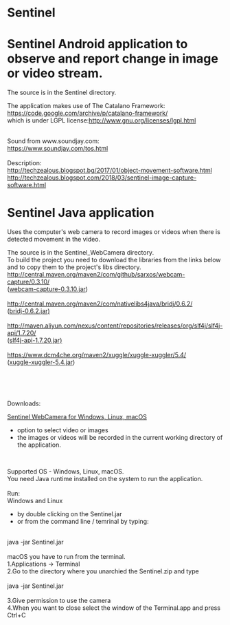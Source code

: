 # Sentinel


# Sentinel Android application to observe and report change in image or video stream.
The source is in the Sentinel directory.<br>

The application makes use of The Catalano Framework:
<a href="https://code.google.com/archive/p/catalano-framework">https://code.google.com/archive/p/catalano-framework/</a><br>
which is under LGPL license:<a href="http://www.gnu.org/licenses/lgpl.html">http://www.gnu.org/licenses/lgpl.html</a><br>

<br>
Sound from www.soundjay.com:<br>
<a href="https://www.soundjay.com/tos.html">https://www.soundjay.com/tos.html</a><br>

<br>
Description:<br>
<a href="http://techzealous.blogspot.bg/2017/01/object-movement-software.html">http://techzealous.blogspot.bg/2017/01/object-movement-software.html</a><br>
<a href="http://techzealous.blogspot.com/2018/03/sentinel-image-capture-software.html">http://techzealous.blogspot.com/2018/03/sentinel-image-capture-software.html</a><br>


# Sentinel Java application
Uses the computer's web camera to record images or videos when there is detected movement in the video.<br>

The source is in the Sentinel_WebCamera directory.<br>
To build the project you need to download the libraries from the links below and to copy them to the
project's libs directory.
<br>
<a href="http://central.maven.org/maven2/com/github/sarxos/webcam-capture/0.3.10/">http://central.maven.org/maven2/com/github/sarxos/webcam-capture/0.3.10/</a>
<br>
(<a href="http://central.maven.org/maven2/com/github/sarxos/webcam-capture/0.3.10/webcam-capture-0.3.10.jar">webcam-capture-0.3.10.jar</a>)
<br>
<br>
<a href="http://central.maven.org/maven2/com/nativelibs4java/bridj/0.6.2/">http://central.maven.org/maven2/com/nativelibs4java/bridj/0.6.2/</a>
<br>
(<a href="http://central.maven.org/maven2/com/nativelibs4java/bridj/0.6.2/bridj-0.6.2.jar">bridj-0.6.2.jar</ar>)
<br>
<br>
<a href="http://maven.aliyun.com/nexus/content/repositories/releases/org/slf4j/slf4j-api/1.7.20/">http://maven.aliyun.com/nexus/content/repositories/releases/org/slf4j/slf4j-api/1.7.20/</a>
<br>
(<a href="http://maven.aliyun.com/nexus/content/repositories/releases/org/slf4j/slf4j-api/1.7.20/slf4j-api-1.7.20.jar">slf4j-api-1.7.20.jar</ar>)
<br>
<br>
<a href="https://www.dcm4che.org/maven2/xuggle/xuggle-xuggler/5.4/">https://www.dcm4che.org/maven2/xuggle/xuggle-xuggler/5.4/</a>
<br>
(<a href="https://www.dcm4che.org/maven2/xuggle/xuggle-xuggler/5.4/xuggle-xuggler-5.4.jar">xuggle-xuggler-5.4.jar</a>)

<br>
<br>
<br>

Downloads:<br>

<a href="https://github.com/ektodorov/sentinel/blob/master/Downloads/Sentinel.zip">Sentinel WebCamera for Windows, Linux, macOS</a>
<br>
- option to select video or images<br>
- the images or videos will be recorded in the current working directory of the application.<br>
<br>

Supported OS - Windows, Linux, macOS.<br>
You need Java runtime installed on the system to run the application.<br>
<br>
Run:<br>
Windows and Linux<br>
 - by double clicking on the Sentinel.jar<br>
 - or from the command line / temrinal by typing:<br>
<br>
java -jar Sentinel.jar
<br>
<br>
macOS you have to run from the terminal.<br>
1.Applications -> Terminal<br>
2.Go to the directory where you unarchied the Sentinel.zip and type<br>
<br>
java -jar Sentinel.jar<br>
<br>
3.Give permission to use the camera<br>
4.When you want to close select the window of the Terminal.app and press Ctrl+C<br>
